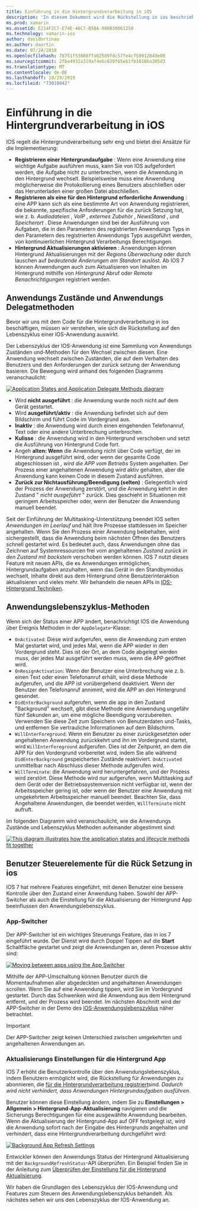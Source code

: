 ```yaml
---
title: Einführung in die Hintergrundverarbeitung in iOS
description: 'In diesem Dokument wird die Rückstellung in ios beschrieben: Anwendungs Zustände, Anwendungslebenszyklus-Methoden und Aktualisierung der Hintergrund-app.'
ms.prod: xamarin
ms.assetid: E214F2C7-E74E-46C7-B5BA-080B30D61250
ms.technology: xamarin-ios
author: davidortinau
ms.author: daortin
ms.date: 07/24/2018
ms.openlocfilehash: 78751f53808ffa62589fdc57fe4cf59912849e00
ms.sourcegitcommit: 2fbe4932a319af4ebc829f65eb1fb1816ba305d3
ms.translationtype: MT
ms.contentlocale: de-DE
ms.lasthandoff: 10/29/2019
ms.locfileid: "73010842"
---
```

# <a name="introduction-to-backgrounding-in-ios"></a>Einführung in die Hintergrundverarbeitung in iOS

IOS regelt die Hintergrundverarbeitung sehr eng und bietet drei Ansätze für die Implementierung:

- **Registrieren einer Hintergrundaufgabe** : Wenn eine Anwendung eine wichtige Aufgabe ausführen muss, kann Sie von IOS aufgefordert werden, die Aufgabe nicht zu unterbrechen, wenn die Anwendung in den Hintergrund wechselt. Beispielsweise muss eine Anwendung möglicherweise die Protokollierung eines Benutzers abschließen oder das Herunterladen einer großen Datei abschließen.
- **Registrieren als eine für den Hintergrund erforderliche Anwendung** : eine APP kann sich als eine bestimmte Art von Anwendung registrieren, die bekannte, spezifische Anforderungen für die zurück Setzung hat, wie z. b. *Audiodateien* , *VoIP* , *externes Zubehör* , *NewsStand* , und *Speicherort* . Diese Anwendungen sind bei der Ausführung von Aufgaben, die in den Parametern des registrierten Anwendungs Typs in den Parametern des registrierten Anwendungs Typs ausgeführt werden, von kontinuierlichen Hintergrund Verarbeitungs Berechtigungen.
- **Hintergrund Aktualisierungen aktivieren** : Anwendungen können Hintergrund Aktualisierungen mit der *Regions Überwachung* oder durch lauschen auf *bedeutende Änderungen am Standort* auslöst. Ab IOS 7 können Anwendungen auch zum Aktualisieren von Inhalten im Hintergrund mithilfe von *Hintergrund* Abruf oder *Remote Benachrichtigungen* registriert werden.

## <a name="application-states-and-application-delegate-methods"></a>Anwendungs Zustände und Anwendungs Delegatmethoden

Bevor wir uns mit dem Code für die Hintergrundverarbeitung in ios beschäftigen, müssen wir verstehen, wie sich die Rückstellung auf den Lebenszyklus einer IOS-Anwendung auswirkt.

Der Lebenszyklus der IOS-Anwendung ist eine Sammlung von Anwendungs Zuständen und-Methoden für den Wechsel zwischen diesen. Eine Anwendung wechselt zwischen Zuständen, die auf dem Verhalten des Benutzers und den Anforderungen der zurück setzung der Anwendung basieren. Die Bewegung wird anhand des folgenden Diagramms veranschaulicht:

 [![](introduction-to-backgrounding-in-ios-images/applicationlifecycle-.png "Application States and Application Delegate Methods diagram")](introduction-to-backgrounding-in-ios-images/applicationlifecycle-.png#lightbox)

- Wird **nicht ausgeführt** : die Anwendung wurde noch nicht auf dem Gerät gestartet.
- Wird **ausgeführt/aktiv** : die Anwendung befindet sich auf dem Bildschirm und führt Code im Vordergrund aus.
- **Inaktiv** : die Anwendung wird durch einen eingehenden Telefonanruf, Text oder eine andere Unterbrechung unterbrochen.
- **Kulisse** : die Anwendung wird in den Hintergrund verschoben und setzt die Ausführung von Hintergrund Code fort.
- Angeh **alten: Wenn** die Anwendung nicht über Code verfügt, der im Hintergrund ausgeführt wird, oder wenn der gesamte Code abgeschlossen ist *, wird die APP vom Betriebs* System angehalten. Der Prozess einer angehaltenen Anwendung wird aktiv gehalten, aber die Anwendung kann keinen Code in diesem Zustand ausführen.
- **Zurück zur Nichtausführung/Beendigung (selten)** : Gelegentlich wird der Prozess der Anwendung zerstört, und die Anwendung kehrt in den Zustand " *nicht ausgeführt* " zurück. Dies geschieht in Situationen mit geringem Arbeitsspeicher oder, wenn der Benutzer die Anwendung manuell beendet.

Seit der Einführung der Multitasking-Unterstützung beendet IOS selten *Anwendungen im Leerlauf* und hält Ihre Prozesse stattdessen im Speicher angehalten. Wenn Sie den Prozess einer Anwendung beibehalten, wird sichergestellt, dass die Anwendung beim nächsten Öffnen des Benutzers schnell gestartet wird. Es bedeutet auch, dass Anwendungen ohne das Zeichnen auf Systemressourcen frei vom angehaltenen *Zustand zurück in den Zustand mit* *backstem* verschoben werden können. IOS 7 nutzt dieses Feature mit neuen APIs, die es Anwendungen ermöglichen, Hintergrundaufgaben anzuhalten, wenn das Gerät in den Standbymodus wechselt, Inhalte direkt aus dem Hintergrund ohne Benutzerinteraktion aktualisieren und vieles mehr. Wir behandeln die neuen APIs in [IOS-Hintergrund Techniken](~/ios/app-fundamentals/backgrounding/ios-backgrounding-techniques/index.md).

## <a name="application-lifecycle-methods"></a>Anwendungslebenszyklus-Methoden

Wenn sich der Status einer APP ändert, benachrichtigt IOS die Anwendung über Ereignis Methoden in der `AppDelegate`-Klasse:

- `OnActivated`: Diese wird aufgerufen, wenn die Anwendung zum ersten Mal gestartet wird, und jedes Mal, wenn die APP wieder in den Vordergrund steht. Dies ist der Ort, an dem Code abgelegt werden muss, der jedes Mal ausgeführt werden muss, wenn die APP geöffnet wird.
- `OnResignActivation`: Wenn der Benutzer eine Unterbrechung wie z. b. einen Text oder einen Telefonanruf erhält, wird diese Methode aufgerufen, und die APP ist vorübergehend deaktiviert. Wenn der Benutzer den Telefonanruf annimmt, wird die APP an den Hintergrund gesendet.
- `DidEnterBackground` aufgerufen, wenn die app in den Zustand "Background" wechselt, gibt diese Methode eine Anwendung ungefähr fünf Sekunden an, um eine mögliche Beendigung vorzubereiten. Verwenden Sie diese Zeit zum Speichern von Benutzerdaten und-Tasks, und entfernen Sie vertrauliche Informationen auf dem Bildschirm.
- `WillEnterForeground`: Wenn ein Benutzer zu einer zurückgesetzten oder angehaltenen Anwendung zurückkehrt und ihn im Vordergrund startet, wird `WillEnterForeground` aufgerufen. Dies ist der Zeitpunkt, an dem die APP für den Vordergrund vorbereitet wird, indem Sie alle während `DidEnterBackground` gespeicherten Zustände reaktiviert.  `OnActivated` unmittelbar nach Abschluss dieser Methode aufgerufen wird.
- `WillTerminate`: die Anwendung wird heruntergefahren, und der Prozess wird zerstört. Diese Methode wird nur aufgerufen, wenn Multitasking auf dem Gerät oder der Betriebssystemversion nicht verfügbar ist, wenn der Arbeitsspeicher gering ist, oder wenn der Benutzer eine Anwendung mit umgekehrtem Arbeitsspeicher manuell beendet. Beachten Sie, dass Angehaltene Anwendungen, die beendet werden, `WillTerminate` nicht aufruft.

Im folgenden Diagramm wird veranschaulicht, wie die Anwendungs Zustände und Lebenszyklus Methoden aufeinander abgestimmt sind:

 [![](introduction-to-backgrounding-in-ios-images/image2.png "This diagram illustrates how the application states and lifecycle methods fit together")](introduction-to-backgrounding-in-ios-images/image2.png#lightbox)

## <a name="user-controls-for-backgrounding-in-ios"></a>Benutzer Steuerelemente für die Rück Setzung in ios

IOS 7 hat mehrere Features eingeführt, mit denen Benutzer eine bessere Kontrolle über den Zustand einer Anwendung haben. Sowohl der APP-Switcher als auch die Einstellung für die Aktualisierung der Hintergrund App beeinflussen den Anwendungslebenszyklus.

### <a name="app-switcher"></a>App-Switcher

Der APP-Switcher ist ein wichtiges Steuerungs Feature, das in ios 7 eingeführt wurde. Der Dienst wird durch Doppel Tippen auf die **Start** Schaltfläche gestartet und zeigt die Anwendungen an, deren Prozesse aktiv sind:

 [![](introduction-to-backgrounding-in-ios-images/app-switcher-.png "Moving between apps using the App Switcher")](introduction-to-backgrounding-in-ios-images/app-switcher-.png#lightbox)

Mithilfe der APP-Umschaltung können Benutzer durch die Momentaufnahmen aller abgedeckten und angehaltenen Anwendungen scrollen. Wenn Sie auf eine Anwendung tippen, wird Sie im Vordergrund gestartet. Durch das Schwenken wird die Anwendung aus dem Hintergrund entfernt, und der Prozess wird beendet. Im nächsten Abschnitt wird der APP-Switcher in der Demo des [IOS-Anwendungslebenszyklus](~/ios/app-fundamentals/backgrounding/application-lifecycle-demo.md) näher betrachtet.

> [!IMPORTANT]
> Der APP-Switcher zeigt keinen Unterschied zwischen umgekehrten und angehaltenen Anwendungen an.

### <a name="background-app-refresh-settings"></a>Aktualisierungs Einstellungen für die Hintergrund App

IOS 7 erhöht die Benutzerkontrolle über den Anwendungslebenszyklus, indem Benutzern ermöglicht wird, die Rückstellung für Anwendungen zu abonnieren, die [für die Hintergrundverarbeitung registriert](~/ios/app-fundamentals/backgrounding/ios-backgrounding-techniques/registering-applications-to-run-in-background.md)sind. *Dadurch wird nicht verhindert, dass Anwendungen Hintergrundaufgaben ausführen*.

Benutzer können diese Einstellung ändern, indem Sie zu **Einstellungen > Allgemein > Hintergrund-App-Aktualisierung** navigieren und die Sicherungs Berechtigungen für eine ausgewählte Anwendung bearbeiten. Wenn die Aktualisierung der Hintergrund-App auf OFF festgelegt ist, wird die Anwendung sofort nach der Eingabe des Hintergrunds angehalten und verhindert, dass eine Hintergrundverarbeitung durchgeführt wird:

 [![](introduction-to-backgrounding-in-ios-images/settings-.png "Background App Refresh Settings")](introduction-to-backgrounding-in-ios-images/settings-.png#lightbox)

Entwickler können den Anwendungs Status der Hintergrund Aktualisierung mit der `BackgroundRefreshStatus`-API überprüfen. Ein Beispiel finden Sie in der Anleitung zum [Überprüfen der Einstellung für die Hintergrund Aktualisierung](https://github.com/xamarin/recipes/tree/master/Recipes/ios/multitasking/check_background_refresh_setting).

Wir haben die Grundlagen des Lebenszyklus der IOS-Anwendung und Features zum Steuern des Anwendungslebenszyklus behandelt. Als nächstes sehen wir uns den Lebenszyklus der IOS-Anwendung an.
